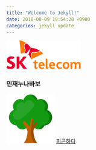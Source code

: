 ```yaml
---
title: "Welcome to Jekyll!"
date: 2018-08-09 19:54:28 +0900
categories: jekyll update
---
```

![skt](../images/skt.png)
### 민재누나바보

![forest](../images/tree.png)
[피곤하다](http://www.mdpi.com/1999-4907/8/9/340/htm)

[id]: http://www.mdpi.com/1999-4907/8/9/340/htm

